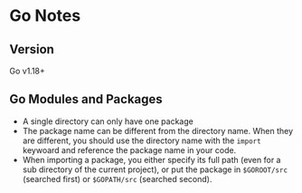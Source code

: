 # Go Notes

## Version
Go v1.18+

## Go Modules and Packages

- A single directory can only have one package
- The package name can be different from the directory name. When they are different, you should use the directory name with the `import` keywoard and reference the package name in your code. 
- When importing a package, you either specify its full path (even for a sub directory of the current project), or put the package in `$GOROOT/src` (searched first) or `$GOPATH/src` (searched second).
